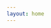 ```yaml
---
layout: home
---
```


<script setup>
import HomePageTags from 'vitepress-sls-blog-tmpl/HomePageTags.vue'
import HomeHero from 'vitepress-sls-blog-tmpl/HomeHero.vue'
import UtilPageContent from 'vitepress-sls-blog-tmpl/UtilPageContent.vue'
import { useData } from 'vitepress'
import { data } from './loadPosts.data.js'
import { PROPS } from "../.vitepress/props.js";

const { theme, localeIndex } = useData()

const hero = {
  firstLine: "Antifeminist movement blog",
  secondLine: "Articles, new&nbsp;of&nbsp;the&nbsp;movement",
  img: theme.value.mainHeroImg,
  buttons: [
    {
      text: theme.value.t.toBlog,
      href: `${theme.value.recentBaseUrl}/1`,
      primary: true,
    },
/*    {
      text: theme.value.t.links.wiki,
      href: `${PROPS.siteUrl}/${localeIndex.value}/doc`,
      icon: theme.value.docIcon,
    },*/
    {
      text: `${theme.value.t.links.ourTelegramChannel} (RU)`,
      href: "https://t.me/antifem_battle",
      icon: theme.value.telegramIcon,
    },
    {
      text: theme.value.t.links.donate,
      href: `${theme.value.donateUrl}`,
      icon: theme.value.donateIcon,
    },
  ],
}
</script>

<HomeHero v-bind="hero" />
<HomePageTags :header="theme.t.tags" :allPosts="data.posts" />

<!-- <UtilPageContent> -->
<!---->
<!-- ## header -->
<!---->
<!-- other text -->
<!---->
<!-- </UtilPageContent> -->
